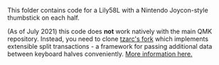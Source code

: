 This folder contains code for a Lily58L with a Nintendo Joycon-style thumbstick on each half.  

(As of July 2021) this code does **not** work natively with the main QMK repository. Instead, you need to clone [tzarc's fork](https://github.com/tzarc/qmk_firmware/) which implements extensible split transactions - a framework for passing additional data between keyboard halves conveniently. [More information here.](https://github.com/qmk/qmk_firmware/pull/11930) 